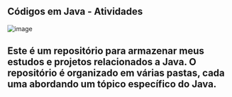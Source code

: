 ## Códigos em Java - Atividades
![image](https://github.com/Hkaua/codigos-em-java/assets/115200562/829a5f67-c11d-46cc-a69e-b155350ab4c2)

## Este é um repositório para armazenar meus estudos e projetos relacionados a Java. O repositório é organizado em várias pastas, cada uma abordando um tópico específico do Java.
